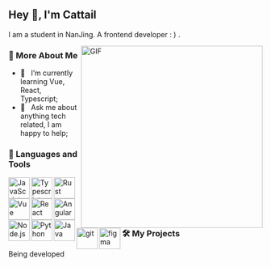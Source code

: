 ## Hey 👋, I'm Cattail

I am a student in NanJing. A frontend developer : ) .

<img align="right" alt="GIF" src="https://raw.githubusercontent.com/rahul-jha98/rahul-jha98/main/techstack.gif" width="360px"/>
  
### 🧐 More About Me

- 🌱 &nbsp; I’m currently learning Vue, React, Typescript;
- 💬 &nbsp; Ask me about anything tech related, I am happy to help;

### 🔨 Languages and Tools

<a href="https://developer.mozilla.org/en-US/docs/Web/JavaScript" target="_blank">
  <img align="left" alt="JavaScript" height="42px" src="https://raw.githubusercontent.com/rahul-jha98/github_readme_icons/main/language_and_tools/square/javascript/javascript.svg">
</a>
<a href="https://www.typescriptlang.org/" target="_blank">
  <img align="left" alt="Typescript" height="42px" src="https://raw.githubusercontent.com/rahul-jha98/github_readme_icons/main/language_and_tools/square/typescript/typescript.svg">
</a>
<a href="https://www.rust-lang.org/" target="_blank">
  <img align="left" alt="Rust" height="42px" src="https://raw.githubusercontent.com/simple-icons/simple-icons/develop/icons/rust.svg">
</a>
<a href="https://vuejs.org" target="_blank">
  <img align="left" alt="Vue" height="42px" src="https://raw.githubusercontent.com/rahul-jha98/github_readme_icons/main/language_and_tools/square/vue/vue.svg">
</a>
<a href="https://reactjs.org/" target="_blank">
  <img align="left" alt="React" height="42px" src="https://raw.githubusercontent.com/rahul-jha98/github_readme_icons/main/language_and_tools/square/react/react.svg">
</a>
<a href="https://angular.cn/" target="_blank">
  <img align="left" alt="Angular" height="42px" src="https://raw.githubusercontent.com/rahul-jha98/github_readme_icons/main/language_and_tools/square/angular/angular.svg">
</a>
<a href="https://nodejs.org" target="_blank">
  <img align="left" alt="Node.js" height="42px" src="https://raw.githubusercontent.com/rahul-jha98/github_readme_icons/main/language_and_tools/square/node/node.svg">
</a>
<a href="https://www.python.org" target="_blank">
  <img align="left" alt="Python" height="42px" src="https://raw.githubusercontent.com/rahul-jha98/github_readme_icons/main/language_and_tools/square/python/python.svg">
</a>
<a href="https://www.java.com" target="_blank">
  <img align="left" alt="Java" height="42px" src="https://raw.githubusercontent.com/rahul-jha98/github_readme_icons/main/language_and_tools/square/java/java.svg">
</a>
<a href="https://git-scm.com/" target="_blank">
  <img align="left" alt="git" height="42px" src="https://raw.githubusercontent.com/rahul-jha98/github_readme_icons/main/language_and_tools/square/git-scm/git-scm.svg">
</a>
<a href="https://www.figma.com/" target="_blank">
  <img align="left" alt="figma" height="42px" src="https://raw.githubusercontent.com/rahul-jha98/github_readme_icons/main/language_and_tools/square/figma/figma.svg">
</a>




### 🛠️ My Projects

Being developed
